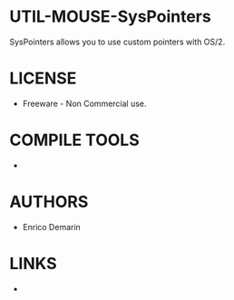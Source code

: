 UTIL-MOUSE-SysPointers
======================

SysPointers allows you to use custom pointers with OS/2.

LICENSE
===============
* Freeware - Non Commercial use.

COMPILE TOOLS
===============
* 

AUTHORS
===============
* Enrico Demarin

LINKS
===============
* 
